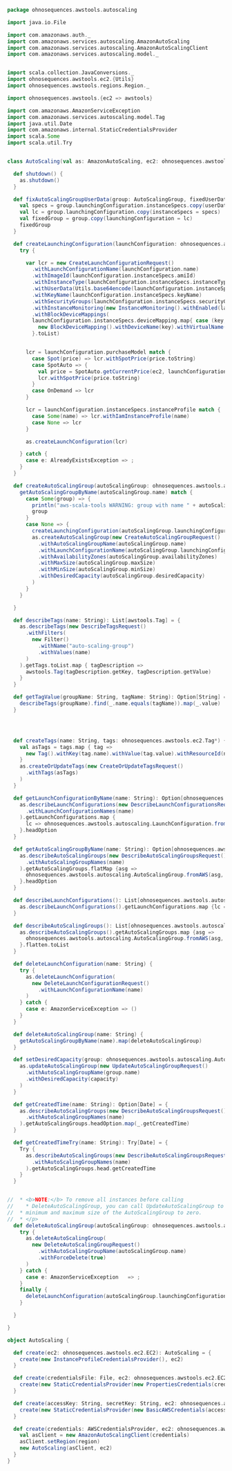 
```scala
package ohnosequences.awstools.autoscaling

import java.io.File

import com.amazonaws.auth._
import com.amazonaws.services.autoscaling.AmazonAutoScaling
import com.amazonaws.services.autoscaling.AmazonAutoScalingClient
import com.amazonaws.services.autoscaling.model._


import scala.collection.JavaConversions._
import ohnosequences.awstools.ec2.{Utils}
import ohnosequences.awstools.regions.Region._

import ohnosequences.awstools.{ec2 => awstools}

import com.amazonaws.AmazonServiceException
import com.amazonaws.services.autoscaling.model.Tag
import java.util.Date
import com.amazonaws.internal.StaticCredentialsProvider
import scala.Some
import scala.util.Try


class AutoScaling(val as: AmazonAutoScaling, ec2: ohnosequences.awstools.ec2.EC2) { autoscaling =>

  def shutdown() {
    as.shutdown()
  }

  def fixAutoScalingGroupUserData(group: AutoScalingGroup, fixedUserData: String): AutoScalingGroup = {
    val specs = group.launchingConfiguration.instanceSpecs.copy(userData = fixedUserData)
    val lc = group.launchingConfiguration.copy(instanceSpecs = specs)
    val fixedGroup = group.copy(launchingConfiguration = lc)
    fixedGroup
  }

  def createLaunchingConfiguration(launchConfiguration: ohnosequences.awstools.autoscaling.LaunchConfiguration) {
    try {

      var lcr = new CreateLaunchConfigurationRequest()
        .withLaunchConfigurationName(launchConfiguration.name)
        .withImageId(launchConfiguration.instanceSpecs.amiId)
        .withInstanceType(launchConfiguration.instanceSpecs.instanceType.toString)
        .withUserData(Utils.base64encode(launchConfiguration.instanceSpecs.userData))
        .withKeyName(launchConfiguration.instanceSpecs.keyName)
        .withSecurityGroups(launchConfiguration.instanceSpecs.securityGroups)
        .withInstanceMonitoring(new InstanceMonitoring().withEnabled(launchConfiguration.instanceSpecs.instanceMonitoring))
        .withBlockDeviceMappings(
        launchConfiguration.instanceSpecs.deviceMapping.map{ case (key, value) =>
          new BlockDeviceMapping().withDeviceName(key).withVirtualName(value)
        }.toList)


      lcr = launchConfiguration.purchaseModel match {
        case Spot(price) => lcr.withSpotPrice(price.toString)
        case SpotAuto => {
          val price = SpotAuto.getCurrentPrice(ec2, launchConfiguration.instanceSpecs.instanceType)
          lcr.withSpotPrice(price.toString)
        }
        case OnDemand => lcr
      }

      lcr = launchConfiguration.instanceSpecs.instanceProfile match {
        case Some(name) => lcr.withIamInstanceProfile(name)
        case None => lcr
      }

      as.createLaunchConfiguration(lcr)

    } catch {
      case e: AlreadyExistsException => ;
    }
  }

  def createAutoScalingGroup(autoScalingGroup: ohnosequences.awstools.autoscaling.AutoScalingGroup) = {
    getAutoScalingGroupByName(autoScalingGroup.name) match {
      case Some(group) => {
        println("aws-scala-tools WARNING: group with name " + autoScalingGroup.name + " is already exists")
        group
      }
      case None => {
        createLaunchingConfiguration(autoScalingGroup.launchingConfiguration)
        as.createAutoScalingGroup(new CreateAutoScalingGroupRequest()
          .withAutoScalingGroupName(autoScalingGroup.name)
          .withLaunchConfigurationName(autoScalingGroup.launchingConfiguration.name)
          .withAvailabilityZones(autoScalingGroup.availabilityZones)
          .withMaxSize(autoScalingGroup.maxSize)
          .withMinSize(autoScalingGroup.minSize)
          .withDesiredCapacity(autoScalingGroup.desiredCapacity)
        )
      }
    }

  }

  def describeTags(name: String): List[awstools.Tag] = {
    as.describeTags(new DescribeTagsRequest()
      .withFilters(
        new Filter()
          .withName("auto-scaling-group")
          .withValues(name)
      )
    ).getTags.toList.map { tagDescription =>
      awstools.Tag(tagDescription.getKey, tagDescription.getValue)
    }
  }

  def getTagValue(groupName: String, tagName: String): Option[String] = {
    describeTags(groupName).find(_.name.equals(tagName)).map(_.value)
  }




  def createTags(name: String, tags: ohnosequences.awstools.ec2.Tag*) {
    val asTags = tags.map { tag =>
      new Tag().withKey(tag.name).withValue(tag.value).withResourceId(name).withPropagateAtLaunch(true).withResourceType("auto-scaling-group")
    }
    as.createOrUpdateTags(new CreateOrUpdateTagsRequest()
      .withTags(asTags)
    )
  }

  def getLaunchConfigurationByName(name: String): Option[ohnosequences.awstools.autoscaling.LaunchConfiguration] = {
    as.describeLaunchConfigurations(new DescribeLaunchConfigurationsRequest()
      .withLaunchConfigurationNames(name)
    ).getLaunchConfigurations.map {
      lc => ohnosequences.awstools.autoscaling.LaunchConfiguration.fromAWS(lc)
    }.headOption
  }

  def getAutoScalingGroupByName(name: String): Option[ohnosequences.awstools.autoscaling.AutoScalingGroup] = {
    as.describeAutoScalingGroups(new DescribeAutoScalingGroupsRequest()
      .withAutoScalingGroupNames(name)
    ).getAutoScalingGroups.flatMap {asg =>
      ohnosequences.awstools.autoscaling.AutoScalingGroup.fromAWS(asg, autoscaling)
    }.headOption
  }

  def describeLaunchConfigurations(): List[ohnosequences.awstools.autoscaling.LaunchConfiguration] = {
    as.describeLaunchConfigurations().getLaunchConfigurations.map {lc => ohnosequences.awstools.autoscaling.LaunchConfiguration.fromAWS(lc)}.toList
  }

  def describeAutoScalingGroups(): List[ohnosequences.awstools.autoscaling.AutoScalingGroup] = {
    as.describeAutoScalingGroups().getAutoScalingGroups.map {asg =>
      ohnosequences.awstools.autoscaling.AutoScalingGroup.fromAWS(asg, autoscaling)
    }.flatten.toList
  }

  def deleteLaunchConfiguration(name: String) {
    try {
      as.deleteLaunchConfiguration(
        new DeleteLaunchConfigurationRequest()
          .withLaunchConfigurationName(name)
      )
    } catch {
      case e: AmazonServiceException => ()
    }
  }

  def deleteAutoScalingGroup(name: String) {
    getAutoScalingGroupByName(name).map(deleteAutoScalingGroup)
  }

  def setDesiredCapacity(group: ohnosequences.awstools.autoscaling.AutoScalingGroup, capacity: Int) {
    as.updateAutoScalingGroup(new UpdateAutoScalingGroupRequest()
      .withAutoScalingGroupName(group.name)
      .withDesiredCapacity(capacity)
    )
  }

  def getCreatedTime(name: String): Option[Date] = {
    as.describeAutoScalingGroups(new DescribeAutoScalingGroupsRequest()
      .withAutoScalingGroupNames(name)
    ).getAutoScalingGroups.headOption.map(_.getCreatedTime)
  }

  def getCreatedTimeTry(name: String): Try[Date] = {
    Try {
      as.describeAutoScalingGroups(new DescribeAutoScalingGroupsRequest()
        .withAutoScalingGroupNames(name)
      ).getAutoScalingGroups.head.getCreatedTime
    }
  }


//  * <b>NOTE:</b> To remove all instances before calling
//    * DeleteAutoScalingGroup, you can call UpdateAutoScalingGroup to set the
//  * minimum and maximum size of the AutoScalingGroup to zero.
//  * </p>
  def deleteAutoScalingGroup(autoScalingGroup: ohnosequences.awstools.autoscaling.AutoScalingGroup) {
    try {
      as.deleteAutoScalingGroup(
        new DeleteAutoScalingGroupRequest()
          .withAutoScalingGroupName(autoScalingGroup.name)
          .withForceDelete(true)
      )
    } catch {
      case e: AmazonServiceException   => ;
    }
    finally {
      deleteLaunchConfiguration(autoScalingGroup.launchingConfiguration.name)
    }

  }

}

object AutoScaling {

  def create(ec2: ohnosequences.awstools.ec2.EC2): AutoScaling = {
    create(new InstanceProfileCredentialsProvider(), ec2)
  }

  def create(credentialsFile: File, ec2: ohnosequences.awstools.ec2.EC2): AutoScaling = {
    create(new StaticCredentialsProvider(new PropertiesCredentials(credentialsFile)), ec2)
  }

  def create(accessKey: String, secretKey: String, ec2: ohnosequences.awstools.ec2.EC2): AutoScaling = {
    create(new StaticCredentialsProvider(new BasicAWSCredentials(accessKey, secretKey)), ec2)
  }

  def create(credentials: AWSCredentialsProvider, ec2: ohnosequences.awstools.ec2.EC2, region: ohnosequences.awstools.regions.Region = Ireland): AutoScaling = {
    val asClient = new AmazonAutoScalingClient(credentials)
    asClient.setRegion(region)
    new AutoScaling(asClient, ec2)
  }
}

```




[main/scala/ohnosequences/awstools/autoscaling/AutoScaling.scala]: AutoScaling.scala.md
[main/scala/ohnosequences/awstools/autoscaling/AutoScalingGroup.scala]: AutoScalingGroup.scala.md
[main/scala/ohnosequences/awstools/AWSClients.scala]: ../AWSClients.scala.md
[main/scala/ohnosequences/awstools/dynamodb/DynamoDBUtils.scala]: ../dynamodb/DynamoDBUtils.scala.md
[main/scala/ohnosequences/awstools/ec2/EC2.scala]: ../ec2/EC2.scala.md
[main/scala/ohnosequences/awstools/ec2/Filters.scala]: ../ec2/Filters.scala.md
[main/scala/ohnosequences/awstools/ec2/InstanceType.scala]: ../ec2/InstanceType.scala.md
[main/scala/ohnosequences/awstools/ec2/Utils.scala]: ../ec2/Utils.scala.md
[main/scala/ohnosequences/awstools/regions/Region.scala]: ../regions/Region.scala.md
[main/scala/ohnosequences/awstools/s3/S3.scala]: ../s3/S3.scala.md
[main/scala/ohnosequences/awstools/sns/SNS.scala]: ../sns/SNS.scala.md
[main/scala/ohnosequences/awstools/sns/Topic.scala]: ../sns/Topic.scala.md
[main/scala/ohnosequences/awstools/sqs/Queue.scala]: ../sqs/Queue.scala.md
[main/scala/ohnosequences/awstools/sqs/SQS.scala]: ../sqs/SQS.scala.md
[main/scala/ohnosequences/awstools/utils/AutoScalingUtils.scala]: ../utils/AutoScalingUtils.scala.md
[main/scala/ohnosequences/awstools/utils/DynamoDBUtils.scala]: ../utils/DynamoDBUtils.scala.md
[main/scala/ohnosequences/awstools/utils/SQSUtils.scala]: ../utils/SQSUtils.scala.md
[main/scala/ohnosequences/benchmark/Benchmark.scala]: ../../benchmark/Benchmark.scala.md
[main/scala/ohnosequences/logging/Logger.scala]: ../../logging/Logger.scala.md
[main/scala/ohnosequences/logging/S3Logger.scala]: ../../logging/S3Logger.scala.md
[test/scala/ohnosequences/awstools/AWSClients.scala]: ../../../../../test/scala/ohnosequences/awstools/AWSClients.scala.md
[test/scala/ohnosequences/awstools/EC2Tests.scala]: ../../../../../test/scala/ohnosequences/awstools/EC2Tests.scala.md
[test/scala/ohnosequences/awstools/RegionTests.scala]: ../../../../../test/scala/ohnosequences/awstools/RegionTests.scala.md
[test/scala/ohnosequences/awstools/S3Tests.scala]: ../../../../../test/scala/ohnosequences/awstools/S3Tests.scala.md
[test/scala/ohnosequences/awstools/SQSTests.scala]: ../../../../../test/scala/ohnosequences/awstools/SQSTests.scala.md